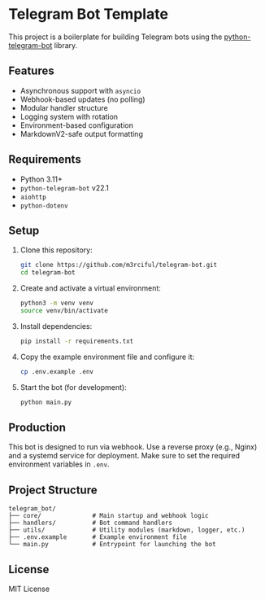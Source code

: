 # Telegram Bot Template

This project is a boilerplate for building Telegram bots using the [python-telegram-bot](https://docs.python-telegram-bot.org/) library.

## Features

- Asynchronous support with `asyncio`
- Webhook-based updates (no polling)
- Modular handler structure
- Logging system with rotation
- Environment-based configuration
- MarkdownV2-safe output formatting

## Requirements

- Python 3.11+
- `python-telegram-bot` v22.1
- `aiohttp`
- `python-dotenv`

## Setup

1. Clone this repository:
   ```bash
   git clone https://github.com/m3rciful/telegram-bot.git
   cd telegram-bot
   ```

2. Create and activate a virtual environment:
   ```bash
   python3 -m venv venv
   source venv/bin/activate
   ```

3. Install dependencies:
   ```bash
   pip install -r requirements.txt
   ```

4. Copy the example environment file and configure it:
   ```bash
   cp .env.example .env
   ```

5. Start the bot (for development):
   ```bash
   python main.py
   ```

## Production

This bot is designed to run via webhook. Use a reverse proxy (e.g., Nginx) and a systemd service for deployment. Make sure to set the required environment variables in `.env`.

## Project Structure

```
telegram_bot/
├── core/              # Main startup and webhook logic
├── handlers/          # Bot command handlers
├── utils/             # Utility modules (markdown, logger, etc.)
├── .env.example       # Example environment file
└── main.py            # Entrypoint for launching the bot
```

## License

MIT License
